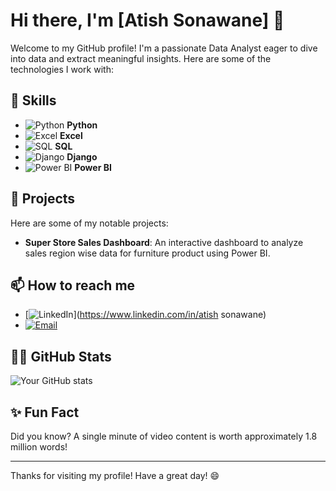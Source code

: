 # Hi there, I'm [Atish Sonawane] 👋

Welcome to my GitHub profile! I'm a passionate Data Analyst eager to dive into data and extract meaningful insights. Here are some of the technologies I work with:

## 🚀 Skills
- ![Python](https://img.shields.io/badge/Python-3776AB?style=flat&logo=python&logoColor=white) **Python**
- ![Excel](https://img.shields.io/badge/Excel-217346?style=flat&logo=microsoft-excel&logoColor=white) **Excel**
- ![SQL](https://img.shields.io/badge/SQL-4479A1?style=flat&logo=postgresql&logoColor=white) **SQL**
- ![Django](https://img.shields.io/badge/Django-092E20?style=flat&logo=django&logoColor=white) **Django**
- ![Power BI](https://img.shields.io/badge/Power%20BI-F2C811?style=flat&logo=power-bi&logoColor=black) **Power BI**

## 🌟 Projects
Here are some of my notable projects:
- **Super Store Sales Dashboard**: An interactive dashboard to analyze sales region wise data for furniture product using Power BI.


## 📫 How to reach me
- [![LinkedIn](https://img.shields.io/badge/LinkedIn-0077B5?style=flat&logo=linkedin&logoColor=white)](https://www.linkedin.com/in/atish sonawane)
- [![Email](https://img.shields.io/badge/Email-D14836?style=flat&logo=gmail&logoColor=white)](mailto:atish12345sonawane@gmail.com)

## 🧑‍💻 GitHub Stats
![Your GitHub stats](https://github-readme-stats.vercel.app/api?username=atish18082002&show_icons=true&theme=radical)

## ✨ Fun Fact
Did you know? A single minute of video content is worth approximately 1.8 million words!


---

Thanks for visiting my profile! Have a great day! 😄

